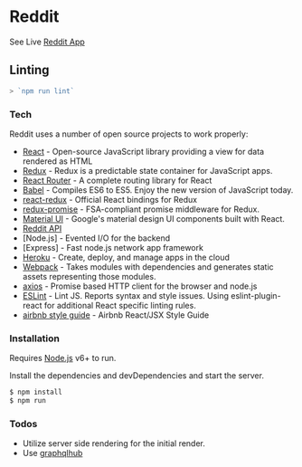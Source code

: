 # Reddit


See Live [Reddit App](https://github/chriswiles.com/)


## Linting
```js
> `npm run lint`
```


### Tech

Reddit uses a number of open source projects to work properly:

* [React](https://facebook.github.io/react/docs/getting-started.html) - Open-source JavaScript library providing a view for data rendered as HTML
* [Redux](http://redux.js.org/) - Redux is a predictable state container for JavaScript apps.
* [React Router](https://github.com/ReactTraining/react-router) - A complete routing library for React
* [Babel](https://babeljs.io/) - Compiles ES6 to ES5. Enjoy the new version of JavaScript today.
* [react-redux](https://github.com/reactjs/react-redux/tree/master/docs) - Official React bindings for Redux
* [redux-promise](https://github.com/acdlite/redux-promise) - FSA-compliant promise middleware for Redux.
* [Material UI](http://www.material-ui.com/) - Google's material design UI components built with React.
* [Reddit API](https://www.reddit.com/dev/api/)
* [Node.js] - Evented I/O for the backend
* [Express] - Fast node.js network app framework
* [Heroku](https://devcenter.heroku.com/categories/reference) - Create, deploy, and manage apps in the cloud
* [Webpack](https://webpack.github.io/) - Takes modules with dependencies and generates static assets representing those modules.
* [axios](https://github.com/mzabriskie/axios) - Promise based HTTP client for the browser and node.js
* [ESLint](eslint.org) - Lint JS. Reports syntax and style issues. Using eslint-plugin-react for additional React specific linting rules.
* [airbnb style guide](https://github.com/airbnb/javascript/tree/master/react) - Airbnb React/JSX Style Guide


### Installation

Requires [Node.js](https://nodejs.org/) v6+ to run.

Install the dependencies and devDependencies and start the server.

```sh
$ npm install
$ npm run
```

### Todos
* Utilize server side rendering for the initial render.
* Use [graphqlhub](https://www.graphqlhub.com/)
